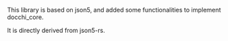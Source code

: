 This library is based on json5, and added some functionalities to implement docchi_core.

It is directly derived from json5-rs.